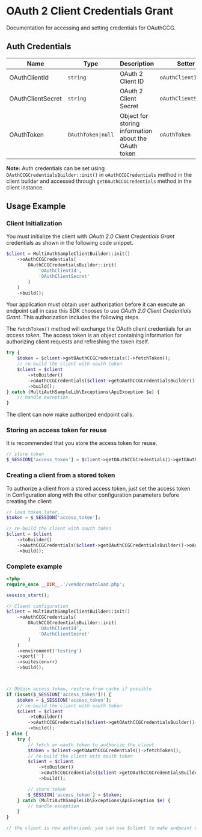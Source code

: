 
# OAuth 2 Client Credentials Grant



Documentation for accessing and setting credentials for OAuthCCG.

## Auth Credentials

| Name | Type | Description | Setter | Getter |
|  --- | --- | --- | --- | --- |
| OAuthClientId | `string` | OAuth 2 Client ID | `oAuthClientId` | `getOAuthClientId()` |
| OAuthClientSecret | `string` | OAuth 2 Client Secret | `oAuthClientSecret` | `getOAuthClientSecret()` |
| OAuthToken | `OAuthToken\|null` | Object for storing information about the OAuth token | `oAuthToken` | `getOAuthToken()` |



**Note:** Auth credentials can be set using `OAuthCCGCredentialsBuilder::init()` in `oAuthCCGCredentials` method in the client builder and accessed through `getOAuthCCGCredentials` method in the client instance.

## Usage Example

### Client Initialization

You must initialize the client with *OAuth 2.0 Client Credentials Grant* credentials as shown in the following code snippet.

```php
$client = MultiAuthSampleClientBuilder::init()
    ->oAuthCCGCredentials(
        OAuthCCGCredentialsBuilder::init(
            'OAuthClientId',
            'OAuthClientSecret'
        )
    )
    ->build();
```



Your application must obtain user authorization before it can execute an endpoint call in case this SDK chooses to use *OAuth 2.0 Client Credentials Grant*. This authorization includes the following steps

The `fetchToken()` method will exchange the OAuth client credentials for an *access token*. The access token is an object containing information for authorizing client requests and refreshing the token itself.

```php
try {
    $token = $client->getOAuthCCGCredentials()->fetchToken();
    // re-build the client with oauth token
    $client = $client
        ->toBuilder()
        ->oAuthCCGCredentials($client->getOAuthCCGCredentialsBuilder()->oAuthToken($token))
        ->build();
} catch (MultiAuthSampleLib\Exceptions\ApiException $e) {
    // handle exception
}
```

The client can now make authorized endpoint calls.

### Storing an access token for reuse

It is recommended that you store the access token for reuse.

```php
// store token
$_SESSION['access_token'] = $client->getOAuthCCGCredentials()->getOAuthToken();
```

### Creating a client from a stored token

To authorize a client from a stored access token, just set the access token in Configuration along with the other configuration parameters before creating the client:

```php
// load token later...
$token = $_SESSION['access_token'];

// re-build the client with oauth token
$client = $client
    ->toBuilder()
    ->oAuthCCGCredentials($client->getOAuthCCGCredentialsBuilder()->oAuthToken($token))
    ->build();
```

### Complete example



```php
<?php
require_once __DIR__.'/vendor/autoload.php';

session_start();

// Client configuration
$client = MultiAuthSampleClientBuilder::init()
    ->oAuthCCGCredentials(
        OAuthCCGCredentialsBuilder::init(
            'OAuthClientId',
            'OAuthClientSecret'
        )
    )
    ->environment('testing')
    ->port('')
    ->suites(envrr)
    ->build();



// Obtain access token, restore from cache if possible
if (isset($_SESSION['access_token'])) {
    $token = $_SESSION['access_token'];
    // re-build the client with oauth token
    $client = $client
        ->toBuilder()
        ->oAuthCCGCredentials($client->getOAuthCCGCredentialsBuilder()->oAuthToken($token))
        ->build();
} else {
    try {
        // fetch an oauth token to authorize the client
        $token = $client->getOAuthCCGCredentials()->fetchToken();
        // re-build the client with oauth token
        $client = $client
            ->toBuilder()
            ->oAuthCCGCredentials($client->getOAuthCCGCredentialsBuilder()->oAuthToken($token))
            ->build();

        // store token
        $_SESSION['access_token'] = $token;
    } catch (MultiAuthSampleLib\Exceptions\ApiException $e) {
        // handle exception
    }
}

// the client is now authorized; you can use $client to make endpoint calls
```


